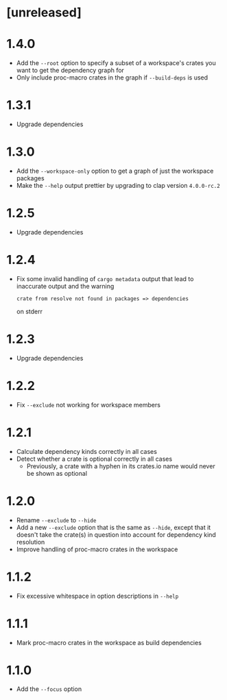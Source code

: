 # [unreleased]

# 1.4.0

* Add the `--root` option to specify a subset of a workspace's crates you want
  to get the dependency graph for
* Only include proc-macro crates in the graph if `--build-deps` is used

# 1.3.1

* Upgrade dependencies

# 1.3.0

* Add the `--workspace-only` option to get a graph of just the workspace
  packages
* Make the `--help` output prettier by upgrading to clap version `4.0.0-rc.2`

# 1.2.5

* Upgrade dependencies

# 1.2.4

* Fix some invalid handling of `cargo metadata` output that lead to inaccurate
  output and the warning

  ```
  crate from resolve not found in packages => dependencies
  ```

  on stderr

# 1.2.3

* Upgrade dependencies

# 1.2.2

* Fix `--exclude` not working for workspace members

# 1.2.1

* Calculate dependency kinds correctly in all cases
* Detect whether a crate is optional correctly in all cases
  * Previously, a crate with a hyphen in its crates.io name would never be shown
    as optional

# 1.2.0

* Rename `--exclude` to `--hide`
* Add a new `--exclude` option that is the same as `--hide`, except that it
  doesn't take the crate(s) in question into account for dependency kind
  resolution
* Improve handling of proc-macro crates in the workspace

# 1.1.2

* Fix excessive whitespace in option descriptions in `--help`

# 1.1.1

* Mark proc-macro crates in the workspace as build dependencies

# 1.1.0

* Add the `--focus` option
